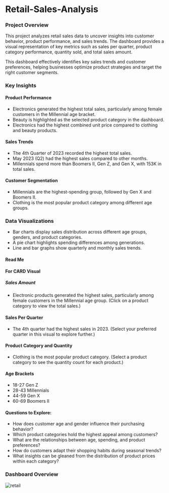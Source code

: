 # Retail-Sales-Analysis
### Project Overview
This project analyzes retail sales data to uncover insights into customer behavior, product performance, and sales trends. The dashboard provides a visual representation of key metrics such as sales per quarter, product category performance, quantity sold, and total sales amount.

This dashboard effectively identifies key sales trends and customer preferences, helping businesses optimize product strategies and target the right customer segments.

### Key Insights
#### Product Performance
- Electronics generated the highest total sales, particularly among female customers in the Millennial age bracket.
- Beauty is highlighted as the selected product category in the dashboard.
- Electronics had the highest combined unit price compared to clothing and beauty products.

#### Sales Trends
- The 4th Quarter of 2023 recorded the highest total sales.
- May 2023 (Q2) had the highest sales compared to other months.
- Millennials spend more than Boomers II, Gen Z, and Gen X, with 153K in total sales.

#### Customer Segmentation
- Millennials are the highest-spending group, followed by Gen X and Boomers II.
- Clothing is the most popular product category among different age groups.

### Data Visualizations
- Bar charts display sales distribution across different age groups, genders, and product categories.
- A pie chart highlights spending differences among generations.
- Line and bar graphs show quarterly and monthly sales trends.

#### Read Me
#### For CARD Visual
##### Sales Amount
- Electronic products generated the highest sales, particularly among female customers in the Millennial age group. (Click on a product category to view the total sales.)
#### Sales Per Quarter
- The 4th quarter had the highest sales in 2023. (Select your preferred quarter in this visual to explore further.)
#### Product Category and Quantity
- Clothing is the most popular product category. (Select a product category to see the quantity count for each product.)

#### Age Brackets
- 18-27 Gen Z
- 28-43 Millennials	
- 44-59 Gen X
- 60-69 Boomers II

#### Questions to Explore:
- How does customer age and gender influence their purchasing behavior?
- Which product categories hold the highest appeal among customers?
- What are the relationships between age, spending, and product preferences?
- How do customers adapt their shopping habits during seasonal trends?
- What insights can be gleaned from the distribution of product prices within each category?

### Dashboard Overview
![retail](https://github.com/user-attachments/assets/eff70f14-3f97-4c2d-aae6-58de6eeed1c5)
